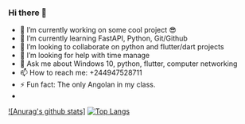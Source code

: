 ### Hi there 👋

- 🔭 I’m currently working on some cool project 😎
- 🌱 I’m currently learning FastAPI, Python, Git/Github
- 👯 I’m looking to collaborate on python and flutter/dart projects
- 🤔 I’m looking for help with time manage
- 💬 Ask me about Windows 10, python, flutter, computer networking
- 📫 How to reach me: +244947528711
- ⚡ Fun fact: The only Angolan in my class.
- 
[![Anurag's github stats]](https://github-readme-stats.vercel.app/api?username=antonio-pedro99)
[![Top Langs](https://github-readme-stats.vercel.app/api/top-langs/?username=antonio-pedro99)](https://github.com/antonio-pedro/github-readme-stats)
